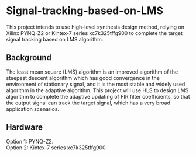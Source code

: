 # Signal-tracking-based-on-LMS
This project intends to use high-level synthesis design method, relying on Xilinx PYNQ-Z2 or Kintex-7 series xc7k325tffg900 to complete the target signal tracking based on LMS algorithm.
## Background
The least mean square (LMS) algorithm is an improved algorithm of the steepest descent algorithm which has good convergence in the environment of stationary signal, and it is the most stable and widely used algorithm in the adaptive algorithm. This project will use HLS to design LMS algorithm to complete the adaptive updating of FIR filter coefficients, so that the output signal can track the target signal, which has a very broad application scenarios.
## Hardware
Option 1: PYNQ-Z2.  
Option 2: Kintex-7 series xc7k325tffg900.  

